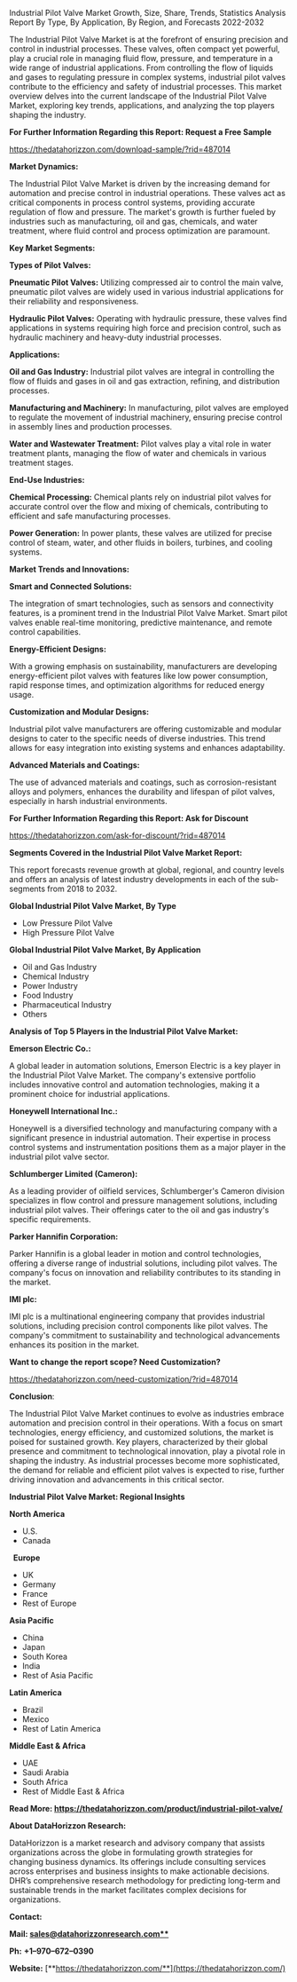 ﻿Industrial Pilot Valve Market Growth, Size, Share, Trends, Statistics Analysis Report By Type, By Application, By Region, and Forecasts 2022-2032

The Industrial Pilot Valve Market is at the forefront of ensuring precision and control in industrial processes. These valves, often compact yet powerful, play a crucial role in managing fluid flow, pressure, and temperature in a wide range of industrial applications. From controlling the flow of liquids and gases to regulating pressure in complex systems, industrial pilot valves contribute to the efficiency and safety of industrial processes. This market overview delves into the current landscape of the Industrial Pilot Valve Market, exploring key trends, applications, and analyzing the top players shaping the industry.

**For Further Information Regarding this Report: Request a Free Sample**	

<https://thedatahorizzon.com/download-sample/?rid=487014>

**Market Dynamics:**

The Industrial Pilot Valve Market is driven by the increasing demand for automation and precise control in industrial operations. These valves act as critical components in process control systems, providing accurate regulation of flow and pressure. The market's growth is further fueled by industries such as manufacturing, oil and gas, chemicals, and water treatment, where fluid control and process optimization are paramount.

**Key Market Segments:**

**Types of Pilot Valves:**

**Pneumatic Pilot Valves:** Utilizing compressed air to control the main valve, pneumatic pilot valves are widely used in various industrial applications for their reliability and responsiveness.

**Hydraulic Pilot Valves:** Operating with hydraulic pressure, these valves find applications in systems requiring high force and precision control, such as hydraulic machinery and heavy-duty industrial processes.

**Applications:**

**Oil and Gas Industry:** Industrial pilot valves are integral in controlling the flow of fluids and gases in oil and gas extraction, refining, and distribution processes.

**Manufacturing and Machinery:** In manufacturing, pilot valves are employed to regulate the movement of industrial machinery, ensuring precise control in assembly lines and production processes.

**Water and Wastewater Treatment:** Pilot valves play a vital role in water treatment plants, managing the flow of water and chemicals in various treatment stages.

**End-Use Industries:**

**Chemical Processing:** Chemical plants rely on industrial pilot valves for accurate control over the flow and mixing of chemicals, contributing to efficient and safe manufacturing processes.

**Power Generation:** In power plants, these valves are utilized for precise control of steam, water, and other fluids in boilers, turbines, and cooling systems.

**Market Trends and Innovations:**

**Smart and Connected Solutions:**

The integration of smart technologies, such as sensors and connectivity features, is a prominent trend in the Industrial Pilot Valve Market. Smart pilot valves enable real-time monitoring, predictive maintenance, and remote control capabilities.

**Energy-Efficient Designs:**

With a growing emphasis on sustainability, manufacturers are developing energy-efficient pilot valves with features like low power consumption, rapid response times, and optimization algorithms for reduced energy usage.

**Customization and Modular Designs:**

Industrial pilot valve manufacturers are offering customizable and modular designs to cater to the specific needs of diverse industries. This trend allows for easy integration into existing systems and enhances adaptability.

**Advanced Materials and Coatings:**

The use of advanced materials and coatings, such as corrosion-resistant alloys and polymers, enhances the durability and lifespan of pilot valves, especially in harsh industrial environments.

**For Further Information Regarding this Report: Ask for Discount**	

<https://thedatahorizzon.com/ask-for-discount/?rid=487014>

**Segments Covered in the Industrial Pilot Valve Market Report:**

This report forecasts revenue growth at global, regional, and country levels and offers an analysis of latest industry developments in each of the sub-segments from 2018 to 2032.

**Global Industrial Pilot Valve Market, By Type**

- Low Pressure Pilot Valve
- High Pressure Pilot Valve

**Global Industrial Pilot Valve Market, By Application**

- Oil and Gas Industry
- Chemical Industry
- Power Industry
- Food Industry
- Pharmaceutical Industry
- Others

**Analysis of Top 5 Players in the Industrial Pilot Valve Market:**

**Emerson Electric Co.:**

A global leader in automation solutions, Emerson Electric is a key player in the Industrial Pilot Valve Market. The company's extensive portfolio includes innovative control and automation technologies, making it a prominent choice for industrial applications.

**Honeywell International Inc.:**

Honeywell is a diversified technology and manufacturing company with a significant presence in industrial automation. Their expertise in process control systems and instrumentation positions them as a major player in the industrial pilot valve sector.

**Schlumberger Limited (Cameron):**

As a leading provider of oilfield services, Schlumberger's Cameron division specializes in flow control and pressure management solutions, including industrial pilot valves. Their offerings cater to the oil and gas industry's specific requirements.

**Parker Hannifin Corporation:**

Parker Hannifin is a global leader in motion and control technologies, offering a diverse range of industrial solutions, including pilot valves. The company's focus on innovation and reliability contributes to its standing in the market.

**IMI plc:**

IMI plc is a multinational engineering company that provides industrial solutions, including precision control components like pilot valves. The company's commitment to sustainability and technological advancements enhances its position in the market.

**Want to change the report scope? Need Customization?**

<https://thedatahorizzon.com/need-customization/?rid=487014>

**Conclusion**:

The Industrial Pilot Valve Market continues to evolve as industries embrace automation and precision control in their operations. With a focus on smart technologies, energy efficiency, and customized solutions, the market is poised for sustained growth. Key players, characterized by their global presence and commitment to technological innovation, play a pivotal role in shaping the industry. As industrial processes become more sophisticated, the demand for reliable and efficient pilot valves is expected to rise, further driving innovation and advancements in this critical sector.

**Industrial Pilot Valve Market: Regional Insights**

**North America**

- U.S.
- Canada

` `**Europe**

- UK
- Germany
- France
- Rest of Europe

**Asia Pacific**

- China
- Japan
- South Korea
- India
- Rest of Asia Pacific

**Latin America**

- Brazil
- Mexico
- Rest of Latin America

**Middle East & Africa**

- UAE
- Saudi Arabia
- South Africa
- Rest of Middle East & Africa

**Read More: <https://thedatahorizzon.com/product/industrial-pilot-valve/>**

**About DataHorizzon Research:**

DataHorizzon is a market research and advisory company that assists organizations across the globe in formulating growth strategies for changing business dynamics. Its offerings include consulting services across enterprises and business insights to make actionable decisions. DHR’s comprehensive research methodology for predicting long-term and sustainable trends in the market facilitates complex decisions for organizations.

**Contact:**

**Mail: [sales@datahorizzonresearch.com**](mailto:sales@datahorizzonresearch.com)**

**Ph:** **+1–970–672–0390**

**Website:** [**https://thedatahorizzon.com/**](https://thedatahorizzon.com/)


